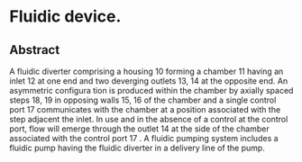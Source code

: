 # Fluidic device.

## Abstract
A fluidic diverter comprising a housing 10 forming a chamber 11 having an inlet 12 at one end and two deverging outlets 13, 14 at the opposite end. An asymmetric configura tion is produced within the chamber by axially spaced steps 18, 19 in opposing walls 15, 16 of the chamber and a single control port 17 communicates with the chamber at a position associated with the step adjacent the inlet. In use and in the absence of a control at the control port, flow will emerge through the outlet 14 at the side of the chamber associated with the control port 17 . A fluidic pumping system includes a fluidic pump having the fluidic diverter in a delivery line of the pump.